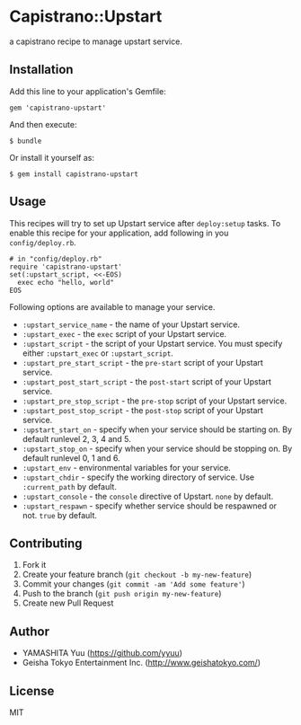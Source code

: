 # Capistrano::Upstart

a capistrano recipe to manage upstart service.

## Installation

Add this line to your application's Gemfile:

    gem 'capistrano-upstart'

And then execute:

    $ bundle

Or install it yourself as:

    $ gem install capistrano-upstart

## Usage

This recipes will try to set up Upstart service after `deploy:setup` tasks.
To enable this recipe for your application,  add following in you `config/deploy.rb`.

    # in "config/deploy.rb"
    require 'capistrano-upstart'
    set(:upstart_script, <<-EOS)
      exec echo "hello, world"
    EOS

Following options are available to manage your service.

 * `:upstart_service_name` - the name of your Upstart service.
 * `:upstart_exec` - the `exec` script of your Upstart service.
 * `:upstart_script` - the script of your Upstart service. You must specify either `:upstart_exec` or `:upstart_script`.
 * `:upstart_pre_start_script` - the `pre-start` script of your Upstart service.
 * `:upstart_post_start_script` - the `post-start` script of your Upstart service.
 * `:upstart_pre_stop_script` - the `pre-stop` script of your Upstart service.
 * `:upstart_post_stop_script` - the `post-stop` script of your Upstart service.
 * `:upstart_start_on` - specify when your service should be starting on. By default runlevel 2, 3, 4 and 5.
 * `:upstart_stop_on` - specify when your service should be stopping on. By default runlevel 0, 1 and 6.
 * `:upstart_env` - environmental variables for your service.
 * `:upstart_chdir` - specify the working directory of service. Use `:current_path` by default.
 * `:upstart_console` - the `console` directive of Upstart. `none` by default.
 * `:upstart_respawn` - specify whether service should be respawned or not. `true` by default.

## Contributing

1. Fork it
2. Create your feature branch (`git checkout -b my-new-feature`)
3. Commit your changes (`git commit -am 'Add some feature'`)
4. Push to the branch (`git push origin my-new-feature`)
5. Create new Pull Request

## Author

- YAMASHITA Yuu (https://github.com/yyuu)
- Geisha Tokyo Entertainment Inc. (http://www.geishatokyo.com/)

## License

MIT
